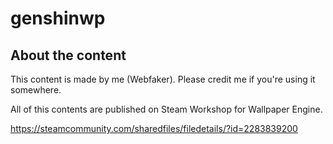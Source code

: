 # genshinwp

## About the content

This content is made by me (Webfaker). Please credit me if you're using it somewhere.

All of this contents are published on Steam Workshop for Wallpaper Engine.

https://steamcommunity.com/sharedfiles/filedetails/?id=2283839200
